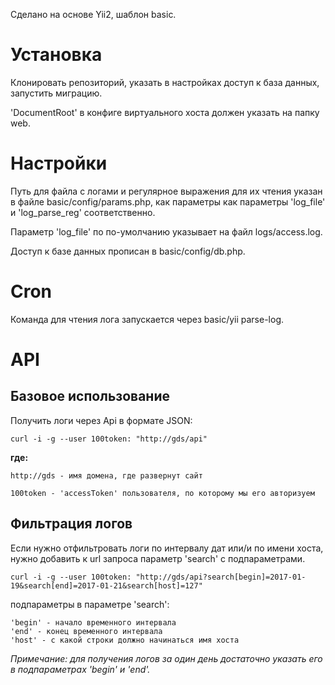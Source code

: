 Сделано на основе Yii2, шаблон basic.

# Установка
Клонировать репозиторий, указать в настройках доступ к база данных, запустить миграцию.

'DocumentRoot' в конфиге виртуального хоста должен указать на папку web.

# Настройки
Путь для файла с логами и регулярное выражения для их чтения указан в файле basic/config/params.php, как параметры как параметры 'log_file' и 'log_parse_reg' соответственно.

Параметр 'log_file'  по по-умолчанию указывает на файл logs/access.log.

Доступ к базе данных прописан в basic/config/db.php.

# Cron 

Команда для чтения лога запускается через basic/yii parse-log. 

# API 

## Базовое использование
Получить логи через Api в формате JSON:
```
curl -i -g --user 100token: "http://gds/api"
```

**где:**

	http://gds - имя домена, где развернут сайт

	100token - 'accessToken' пользователя, по которому мы его авторизуем 

## Фильтрация логов
Если нужно отфильтровать логи по интервалу дат или/и по имени хоста, нужно добавить к url запроса параметр 'search' c подпараметрами.
```
curl -i -g --user 100token: "http://gds/api?search[begin]=2017-01-19&search[end]=2017-01-21&search[host]=127"
```

подпараметры в параметре 'search':

	'begin' - начало временного интервала
	'end' - конец временного интервала
	'host' - c какой строки должно начинаться имя хоста

*Примечание: для получения логов за один день достаточно указать его в подпараметрах 'begin' и 'end'.*
